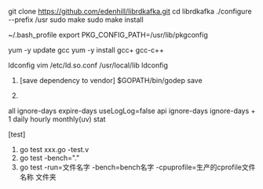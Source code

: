 git clone https://github.com/edenhill/librdkafka.git
cd librdkafka
./configure --prefix /usr
sudo make
sudo make install

~/.bash_profile
export PKG_CONFIG_PATH=/usr/lib/pkgconfig

yum -y update gcc
yum -y install gcc+ gcc-c++

ldconfig
vim /etc/ld.so.conf
/usr/local/lib
ldconfig

1. [save dependency to vendor]
$GOPATH/bin/godep save

2.
all             ignore-days         expire-days         useLogLog=false
api             ignore-days         ignore-days + 1
daily
hourly
monthly(uv)
stat

[test]
1. go test xxx.go -test.v
2. go test -bench="."
3. go test -run=文件名字 -bench=bench名字 -cpuprofile=生产的cprofile文件名称 文件夹

